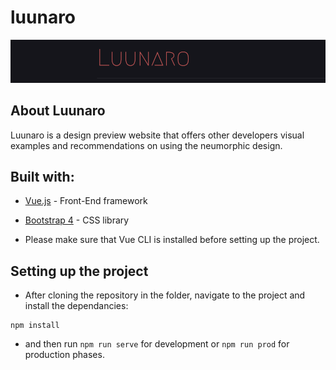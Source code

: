 # luunaro

![Luunaro](https://github.com/yoseychan/luunaro/blob/master/public/luunaro.png)

## About Luunaro
Luunaro is a design preview website that offers other developers visual examples and recommendations on using the neumorphic design.

## Built with:
- [Vue.js](https://vuejs.org/) - Front-End framework 
- [Bootstrap 4](https://getbootstrap.com/) - CSS library

- Please make sure that Vue CLI is installed before setting up the project.

## Setting up the project


- After cloning the repository in the folder, navigate to the project and install the dependancies:
```
npm install
```
- and then run `npm run serve` for development or `npm run prod` for production phases.
```

